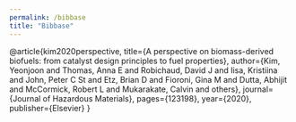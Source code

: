 ```yaml
---
permalink: /bibbase
title: "Bibbase"
---
```


@article{kim2020perspective,
  title={A perspective on biomass-derived biofuels: from catalyst design principles to fuel properties},
  author={Kim, Yeonjoon and Thomas, Anna E and Robichaud, David J and Iisa, Kristiina and John, Peter C St and Etz, Brian D and Fioroni, Gina M and Dutta, Abhijit and McCormick, Robert L and Mukarakate, Calvin and others},
  journal={Journal of Hazardous Materials},
  pages={123198},
  year={2020},
  publisher={Elsevier}
}

